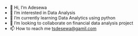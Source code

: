 - 👋 Hi, I’m Adesewa
- 👀 I’m interested in Data Analysis
- 🌱 I’m currently learning Data Analytics using python
- 💞️ I’m looking to collaborate on financial data analysis project
- 📫 How to reach me tsdesewa@gamil.com

<!---
Adesewa0/Adesewa0 is a ✨ special ✨ repository because its `README.md` (this file) appears on your GitHub profile.
You can click the Preview link to take a look at your changes.
--->

